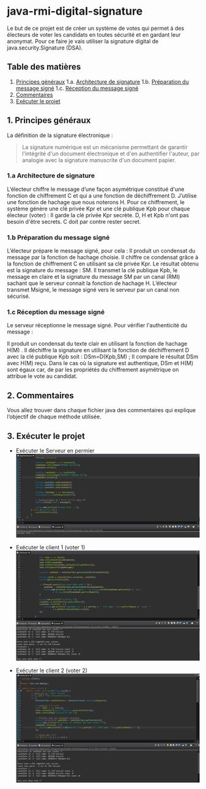 # java-rmi-digital-signature

Le but de ce projet est de créer un système de votes qui permet à des électeurs de voter les candidats en toutes sécurité et en gardant leur anonymat. 
Pour ce faire je vais utiliser la signature digital de java.security.Signature (DSA).

## Table des matières
1. [Principes généraux](#general-principles)
1.a. [Architecture de signature](#architecture)
1.b. [Préparation du message signé](#envoie)
1.c. [Réception du message signé](#reception)
2. [Commentaires](#comment)
3. [Exécuter le projet](#test)

<a name="general-principles"></a>
## 1. Principes généraux
La définition de la signature électronique :
>La signature numérique est un mécanisme permettant de garantir l'intégrité d'un document électronique et d'en authentifier l'auteur, par analogie avec la signature 
>manuscrite d'un document papier.

<a name="architecture"></a>
### 1.a Architecture de signature
L’électeur chiffre le message d’une façon asymétrique constitué d'une fonction de chiffrement C et qui a une fonction de déchiffrement D. J’utilise une fonction de hachage que nous noterons H.
Pour ce chiffrement, le système génère une clé privée Kpr et une clé publique Kpb pour chaque électeur (voter) :
Il garde la clé privée Kpr secrète.
D, H et Kpb n'ont pas besoin d'être secrets. C doit par contre rester secret.

<a name="envoie"></a>
### 1.b Préparation du message signé
L’électeur prépare le message signé, pour cela :
Il produit un condensat du message par la fonction de hachage choisie. Il chiffre ce condensat grâce à la fonction de chiffrement C en utilisant sa clé privée Kpr. Le résultat obtenu est la signature du message : SM.
Il transmet la clé publique Kpb, le message en claire et la signature du message SM par un canal (RMI) sachant que le serveur connait la fonction de hachage H.
L’électeur transmet Msigné, le message signé vers le serveur par un canal non sécurisé.

<a name="reception"></a>
### 1.c Réception du message signé
Le serveur réceptionne le message signé. Pour vérifier l'authenticité du message :

Il produit un condensat du texte clair en utilisant la fonction de hachage H(M) .
Il déchiffre la signature en utilisant la fonction de déchiffrement D avec la clé publique Kpb soit : DSm=D(Kpb,SM) ;
Il compare le résultat DSm avec H(M) reçu.
Dans le cas où la signature est authentique, DSm et H(M) sont égaux car, de par les propriétés du chiffrement asymétrique on attribue le vote au candidat.

<a name="comment"></a>
## 2. Commentaires
Vous allez trouver dans chaque fichier java des commentaires qui explique l’objectif de chaque méthode utilisée.

<a name="test"></a>
## 3. Exécuter le projet

* Exécuter le Serveur en permier
![plot](./Screenshot/CaptureServer.jpg)

* Exécuter le client 1 (voter 1)
![plot](./Screenshot/CaptureClient1.jpg)

* Exécuter le client 2 (voter 2)
![plot](./Screenshot/CaptureClien2.jpg)
